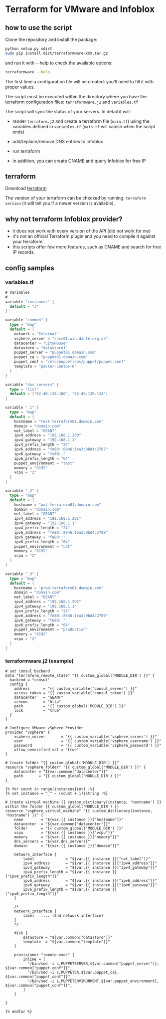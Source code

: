 # Terraform for VMware and Infoblox

## how to use the script

Clone the repository and install the package:
```sh
python setup.py sdist
sudo pip install dist/terraformware-XXX.tar.gz
```

and run it with --help to check the available options:
```sh
terraformware --help
```

The first time a configuration file will be created: you'll need to fill it with proper values.


The script must be executed within the directory where you have the terraform configuration files: `terraformware.j2` and `variables.tf`


The script will sync the status of your servers. In detail it will:

- render `terraform.j2` and create a terraform file (`main.tf`) using the variables defined in `variables.tf` (`main.tf` will vanish when the script ends)

- add/replace/remove DNS entries to infoblox

- run terraform

- in addition, you can create CNAME and query Infoblox for free IP

## terraform

Download [terraform](https://www.terraform.io/downloads.html)

The version of your terraform can be checked by running: `terraform version` (it will tell you if a newer version is available).

## why not terraform Infoblox provider?

- it does not work with every version of the API (did not work for me)
- it's not an official Terraform plugin and you need to compile it against your terraform
- this scripts offer few more features, such as CNAME and search for free IP records.

## config samples

### variables.tf
```go
# Variables
#
variable "instances" {
  default = "3"
}

variable "common" {
  type = "map"
  default = {
    network = "External"
    vsphere_server = "chvc01.win.dante.org.uk"
    datacenter = "CityHouse"
    datastore = "datastore1"
    puppet_server = "puppet01.domain.com"
    puppet_ca = "puppet01.domain.com"
    puppet_conf = "/etc/puppetlabs/puppet/puppet.conf"
    template = "packer-centos-6"
  }
}

variable "dns_servers" {
  type = "list"
  default = ["62.40.119.100", "62.40.120.134"]
}

variable "_1" {
  type = "map"
  default = {
    hostname = "test-terraform01.domain.com"
    domain = "domain.com"
    net_label = "GEANT"
    ipv4_address = "192.168.1.200"
    ipv4_gateway = "192.168.1.1"
    ipv4_prefix_length = "24"
    ipv6_address = "fe80::8946:1ea3:9bd4:2787"
    ipv6_gateway = "fe80::"
    ipv6_prefix_length = "64"
    puppet_environment = "test"
    memory = "8192"
    vcpu = "2"
  }
}

variable "_2" {
  type = "map"
  default = {
    hostname = "uat-terraform01.domain.com"
    domain = "domain.com"
    net_label = "GEANT"
    ipv4_address = "192.168.1.201"
    ipv4_gateway = "192.168.1.1"
    ipv4_prefix_length = "24"
    ipv6_address = "fe80::8946:1ea3:9bd4:2788"
    ipv6_gateway = "fe80::"
    ipv6_prefix_length = "64"
    puppet_environment = "uat"
    memory = "8192"
    vcpu = "2"
  }
}

variable "_3" {
  type = "map"
  default = {
    hostname = "prod-terraform01.domain.com"
    domain = "domain.com"
    net_label = "GEANT"
    ipv4_address = "192.168.1.202"
    ipv4_gateway = "192.168.1.1"
    ipv4_prefix_length = "24"
    ipv6_address = "fe80::8946:1ea3:9bd4:2789"
    ipv6_gateway = "fe80::"
    ipv6_prefix_length = "64"
    puppet_environment = "production"
    memory = "8192"
    vcpu = "2"
  }
}
```

### terraformware.j2 (example)
```jinja
# set consul backend
data "terraform_remote_state" "{{ custom_global('MODULE_DIR') }}" {
  backend = "consul"
  config {
    address      = "{{ custom_variable('consul_server') }}"
    access_token = "{{ custom_variable('consul_token') }}"
    datacenter   = "GEANT"
    scheme       = "http"
    path         = "{{ custom_global('MODULE_DIR') }}"
    lock         = "true"
  }
}

# Configure VMware vSphere Provider
provider "vsphere" {
    vsphere_server       = "{{ custom_variable('vsphere_server') }}"
    user                 = "{{ custom_variable('vsphere_username') }}"
    password             = "{{ custom_variable('vsphere_password') }}"
    allow_unverified_ssl = "true"
}

# Create folder "{{ custom_global('MODULE_DIR') }}"
resource "vsphere_folder" "{{ custom_global('MODULE_DIR') }}" {
    datacenter = "${var.common["datacenter"]}"
    path       = "{{ custom_global('MODULE_DIR') }}"
}

{% for count in range(instances|int) -%}
{% set instance = "_" ~ (count + 1)|string -%}

# Create virtual machine {{ custom_dictionary(instance, 'hostname') }} within the folder {{ custom_global('MODULE_DIR') }}
resource "vsphere_virtual_machine" "{{ custom_dictionary(instance, 'hostname') }}" {
    name        = "${var.{{ instance }}["hostname"]}"
    datacenter  = "${var.common["datacenter"]}"
    folder      = "{{ custom_global('MODULE_DIR') }}"
    vcpu        = "${var.{{ instance }}["vcpu"]}"
    memory      = "${var.{{ instance }}["memory"]}"
    dns_servers = "${var.dns_servers}"
    domain      = "${var.{{ instance }}["domain"]}"

    network_interface {
        label              = "${var.{{ instance }}["net_label"]}"
        ipv4_address       = "${var.{{ instance }}["ipv4_address"]}"
        ipv4_gateway       = "${var.{{ instance }}["ipv4_gateway"]}"
        ipv4_prefix_length = "${var.{{ instance }}["ipv4_prefix_length"]}"
        ipv6_address       = "${var.{{ instance }}["ipv6_address"]}"
        ipv6_gateway       = "${var.{{ instance }}["ipv6_gateway"]}"
        ipv6_prefix_length = "${var.{{ instance }}["ipv6_prefix_length"]}"
    }

    /*
    network_interface {
        label   .... (2nd network interface)
    }
    */

    disk {
        datastore = "${var.common["datastore"]}"
        template  = "${var.common["template"]}"
    }

    provisioner "remote-exec" {
        inline = [
          "/bin/sed -i s,PUPPETSERVER,${var.common["puppet_server"]}, ${var.common["puppet_conf"]}",
          "/bin/sed -i s,PUPPETCA,${var.puppet_ca}, ${var.common["puppet_conf"]}",
          "/bin/sed -i s,PUPPETENVIRONMENT,${var.puppet_environment}, ${var.common["puppet_conf"]}",
        ]
    }

}

{% endfor %}
```
